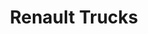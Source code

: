 ---
title: "Renault Trucks"
url: /varennes-vauzelles/renault-trucks/
shop: réparation de voitures
---